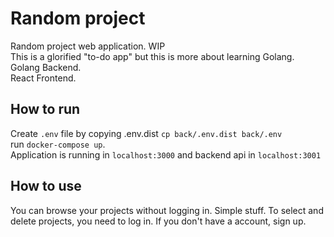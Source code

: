 # Random project
Random project web application. WIP  
This is a glorified "to-do app" but this is more about learning Golang.
Golang Backend.  
React Frontend.


## How to run   
Create `.env` file by copying .env.dist `cp back/.env.dist back/.env`  
run `docker-compose up`.   
Application is running in `localhost:3000` and backend api in `localhost:3001`  

## How to use  
You can browse your projects without logging in. Simple stuff. To select and delete projects, you need to log in. If you don't have a account, sign up. 
